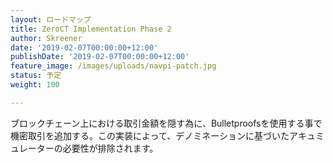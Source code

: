 ```yaml
---
layout: ロードマップ
title: ZeroCT Implementation Phase 2
author: Skreener
date: '2019-02-07T00:00:00+12:00'
publishDate: '2019-02-07T00:00:00+12:00'
feature_image: /images/uploads/navpi-patch.jpg
status: 予定
weight: 100

---
```


ブロックチェーン上における取引金額を隠す為に、Bulletproofsを使用する事で機密取引を追加する。この実装によって、デノミネーションに基づいたアキュミュレーターの必要性が排除されます。
